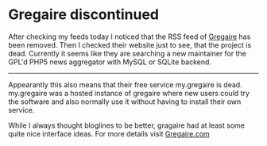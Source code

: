 # Gregaire discontinued

After checking my feeds today I noticed that the RSS feed of <a href="http://gregaire.com/">Gregaire</a> has been removed. Then I checked their website just to see, that the project is dead. Currently it seems like they are searching a new maintainer for the GPL'd PHP5 news aggregator with MySQL or SQLite backend.

-------------------------------



Appearantly this also means that their free service my.gregaire is dead. my.gregaire was a hosted instance of gregaire where new users could try the software and also normally use it without having to install their own service.



While I always thought bloglines to be better, gragaire had at least some quite nice interface ideas. For more details visit <a href="http://www.gregaire.com">Gregaire.com</a>